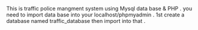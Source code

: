 This is traffic police mangment system using Mysql data base & PHP . 
you need to import data base into your localhost/phpmyadmin . 1st create a database named traffic_database then import into that .

